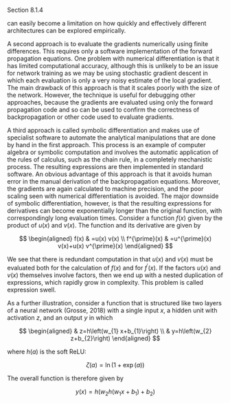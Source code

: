 Section 8.1.4

can easily become a limitation on how quickly and effectively different architectures can be explored empirically.

A second approach is to evaluate the gradients numerically using finite differences. This requires only a software implementation of the forward propagation equations. One problem with numerical differentiation is that it has limited computational accuracy, although this is unlikely to be an issue for network training as we may be using stochastic gradient descent in which each evaluation is only a very noisy estimate of the local gradient. The main drawback of this approach is that it scales poorly with the size of the network. However, the technique is useful for debugging other approaches, because the gradients are evaluated using only the forward propagation code and so can be used to confirm the correctness of backpropagation or other code used to evaluate gradients.

A third approach is called symbolic differentiation and makes use of specialist software to automate the analytical manipulations that are done by hand in the first approach. This process is an example of computer algebra or symbolic computation and involves the automatic application of the rules of calculus, such as the chain rule, in a completely mechanistic process. The resulting expressions are then implemented in standard software. An obvious advantage of this approach is that it avoids human error in the manual derivation of the backpropagation equations. Moreover, the gradients are again calculated to machine precision, and the poor scaling seen with numerical differentiation is avoided. The major downside of symbolic differentiation, however, is that the resulting expressions for derivatives can become exponentially longer than the original function, with correspondingly long evaluation times. Consider a function $f(x)$ given by the product of $u(x)$ and $v(x)$. The function and its derivative are given by

$$
\begin{aligned}
f(x) & =u(x) v(x) \\
f^{\prime}(x) & =u^{\prime}(x) v(x)+u(x) v^{\prime}(x)
\end{aligned}
$$

We see that there is redundant computation in that $u(x)$ and $v(x)$ must be evaluated both for the calculation of $f(x)$ and for $f^{\prime}(x)$. If the factors $u(x)$ and $v(x)$ themselves involve factors, then we end up with a nested duplication of expressions, which rapidly grow in complexity. This problem is called expression swell.

As a further illustration, consider a function that is structured like two layers of a neural network (Grosse, 2018) with a single input $x$, a hidden unit with activation $z$, and an output $y$ in which

$$
\begin{aligned}
& z=h\left(w_{1} x+b_{1}\right) \\
& y=h\left(w_{2} z+b_{2}\right)
\end{aligned}
$$

where $h(a)$ is the soft ReLU:

$$
\zeta(a)=\ln (1+\exp (a))
$$

The overall function is therefore given by

$$
y(x)=h\left(w_{2} h\left(w_{1} x+b_{1}\right)+b_{2}\right)
$$
